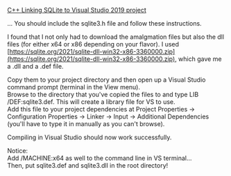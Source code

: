 [C++ Linking SQLite to Visual Studio 2019 project](https://stackoverflow.com/questions/69336491/c-linking-sqlite-to-visual-studio-2019-project)

... You should include the sqlite3.h file and follow these instructions.

I found that I not only had to download the amalgmation files but also the dll files (for either x64 or x86 depending on your flavor). 
I used [https://sqlite.org/2021/sqlite-dll-win32-x86-3360000.zip](https://sqlite.org/2021/sqlite-dll-win32-x86-3360000.zip), 
which gave me a .dll and a .def file.

Copy them to your project directory and then open up a Visual Studio command prompt (terminal in the View menu).  
Browse to the directory that you've copied the files to and type LIB /DEF:sqlite3.def. This will create a library file for VS to use.  
Add this file to your project dependencies at Project Properties -> Configuration Properties -> Linker -> Input -> Additional Dependencies 
(you'll have to type it in manually as you can't browse).

Compiling in Visual Studio should now work successfully.

Notice:  
Add /MACHINE:x64 as well to the command line in VS terminal...  
Then, put sqlite3.def and sqlite3.dll in the root directory!
